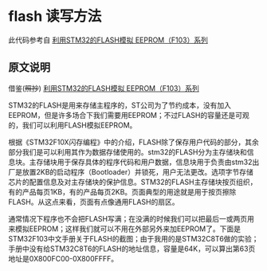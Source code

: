 # flash 读写方法

此代码参考自  [利用STM32的FLASH模拟 EEPROM（F103）系列](https://blog.csdn.net/weixin_38604759/article/details/79774390)

## 原文说明

借鉴(~~照抄~~) [利用STM32的FLASH模拟 EEPROM（F103）系列](https://blog.csdn.net/weixin_38604759/article/details/79774390)

STM32的FLASH是用来存储主程序的，ST公司为了节约成本，没有加入 EEPROM，但是许多场合下我们需要用EEPROM；不过FLASH的容量还是可观的，我们可以利用FLASH模拟EEPROM。

根据《STM32F10X闪存编程》中的介绍，FLASH除了保存用户代码的部分，其余部分我们是可以利用其作为数据存储使用的。stm32的FLASH分为主存储块和信息块。主存储块用于保存具体的程序代码和用户数据，信息块用于负责由stm32出厂是放置2KB的启动程序（Bootloader）并锁死，用户无法更改。选项字节存储芯片的配置信息及对主存储块的保护信息。STM32的FLASH主存储块按页组织，有的产品每页1KB，有的产品每页2KB。页面典型的用途就是用于按页擦除FLASH。从这点来看，页面有点像通用FLASH的扇区。

通常情况下程序也不会把FLASH写满；在没满的时候我们可以把最后一或两页用来模拟EEPROM；这样我们就可以不用在外部另外来加EEPROM了。下面是STM32F103中文手册关于FLASH的截图；由于我用的是STM32C8T6做的实验；手册中没有给STM32C8T6的FLASH的地址信息，容量是64K，可以算出第63页地址是0X800FC00-0X800FFFF。